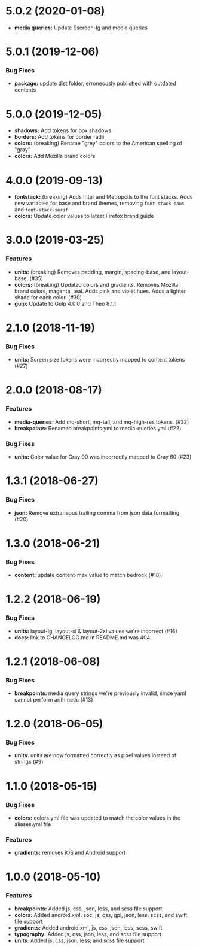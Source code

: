 # 5.0.2 (2020-01-08)

* **media queries:** Update $screen-lg and media queries

# 5.0.1 (2019-12-06)

### Bug Fixes

* **package:** update dist folder, erroneously published with outdated contents

# 5.0.0 (2019-12-05)

* **shadows:** Add tokens for box shadows
* **borders:** Add tokens for border radii
* **colors:** (breaking) Rename "grey" colors to the American spelling of "gray"
* **colors:** Add Mozilla brand colors

# 4.0.0 (2019-09-13)

* **fontstack:** (breaking) Adds Inter and Metropolis to the font stacks. Adds new variables for base and brand themes, removing `font-stack-sans` and `font-stack-serif`.
* **colors:** Update color values to latest Firefox brand guide

# 3.0.0 (2019-03-25)

### Features

* **units:** (breaking) Removes padding, margin, spacing-base, and layout-base. (#35)
* **colors:** (breaking) Updated colors and gradients. Removes Mozilla brand colors, magenta, teal. Adds pink and violet hues. Adds a lighter shade for each color. (#30)
* **gulp:** Update to Gulp 4.0.0 and Theo 8.1.1

# 2.1.0 (2018-11-19)

### Bug Fixes

* **units:** Screen size tokens were incorrectly mapped to content tokens (#27)

# 2.0.0 (2018-08-17)

### Features

* **media-queries:** Add mq-short, mq-tall, and mq-high-res tokens. (#22)
* **breakpoints:** Renamed breakpoints.yml to media-queries.yml (#22)

### Bug Fixes

* **units:** Color value for Gray 90 was incorrectly mapped to Gray 60 (#23)

# 1.3.1 (2018-06-27)

### Bug Fixes

* **json:** Remove extraneous trailing comma from json data formatting (#20)

# 1.3.0 (2018-06-21)

### Bug Fixes

* **content:** update content-max value to match bedrock (#18)

# 1.2.2 (2018-06-19)

### Bug Fixes

* **units:** layout-lg, layout-xl & layout-2xl values we're incorrect (#16)
* **docs:** link to CHANGELOG.md in README.md was 404.

# 1.2.1 (2018-06-08)

### Bug Fixes

* **breakpoints:** media query strings we're previously invalid, since yaml cannot perform arithmetic (#13)

# 1.2.0 (2018-06-05)

### Bug Fixes

* **units:** units are now formatted correctly as pixel values instead of strings (#9)

# 1.1.0 (2018-05-15)

### Bug Fixes

* **colors:** colors.yml file was updated to match the color values in the aliases.yml file

### Features

* **gradients:** removes iOS and Android support


# 1.0.0 (2018-05-10)

### Features

* **breakpoints:** Added js, css, json, less, and scss file support
* **colors:** Added android.xml, soc, js, css, gpl, json, less, scss, and swift file support
* **gradients:** Added android.xml, js, css, json, less, scss, swift
* **typography:** Added js, css, json, less, and scss file support
* **units:** Added js, css, json, less, and scss file support
